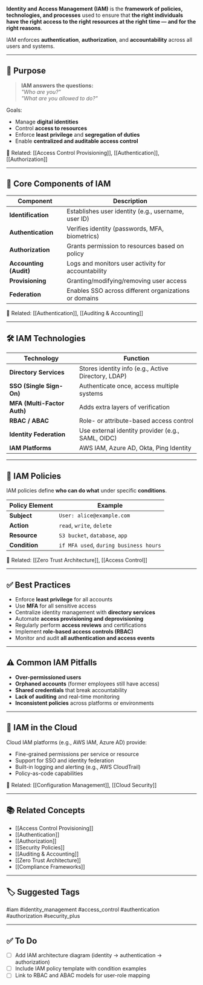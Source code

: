 **Identity and Access Management (IAM)** is the **framework of policies, technologies, and processes** used to ensure that **the right individuals have the right access to the right resources at the right time — and for the right reasons**.

IAM enforces **authentication**, **authorization**, and **accountability** across all users and systems.

---

## 🎯 Purpose

> **IAM answers the questions:**  
> _"Who are you?"_  
> _"What are you allowed to do?"_

Goals:
- Manage **digital identities**
- Control **access to resources**
- Enforce **least privilege** and **segregation of duties**
- Enable **centralized and auditable access control**

📎 Related: [[Access Control Provisioning]], [[Authentication]], [[Authorization]]

---

## 🧱 Core Components of IAM

| Component           | Description                                                  |
|---------------------|--------------------------------------------------------------|
| **Identification**   | Establishes user identity (e.g., username, user ID)          |
| **Authentication**   | Verifies identity (passwords, MFA, biometrics)               |
| **Authorization**    | Grants permission to resources based on policy               |
| **Accounting (Audit)**| Logs and monitors user activity for accountability           |
| **Provisioning**     | Granting/modifying/removing user access                      |
| **Federation**       | Enables SSO across different organizations or domains        |

📎 Related: [[Authentication]], [[Auditing & Accounting]]

---

## 🛠 IAM Technologies

| Technology               | Function                                             |
|--------------------------|------------------------------------------------------|
| **Directory Services**    | Stores identity info (e.g., Active Directory, LDAP) |
| **SSO (Single Sign-On)**  | Authenticate once, access multiple systems          |
| **MFA (Multi-Factor Auth)** | Adds extra layers of verification                 |
| **RBAC / ABAC**           | Role- or attribute-based access control              |
| **Identity Federation**   | Use external identity provider (e.g., SAML, OIDC)   |
| **IAM Platforms**         | AWS IAM, Azure AD, Okta, Ping Identity               |

---

## 🔐 IAM Policies

IAM policies define **who can do what** under specific **conditions**.

| Policy Element    | Example                                   |
|--------------------|--------------------------------------------|
| **Subject**         | `User: alice@example.com`                 |
| **Action**          | `read`, `write`, `delete`                 |
| **Resource**        | `S3 bucket`, `database`, `app`            |
| **Condition**       | `if MFA used`, `during business hours`    |

📎 Related: [[Zero Trust Architecture]], [[Access Control]]

---

## ✅ Best Practices

- Enforce **least privilege** for all accounts
- Use **MFA** for all sensitive access
- Centralize identity management with **directory services**
- Automate **access provisioning and deprovisioning**
- Regularly perform **access reviews** and certifications
- Implement **role-based access controls (RBAC)**
- Monitor and audit **all authentication and access events**

---

## ⚠️ Common IAM Pitfalls

- **Over-permissioned users**
- **Orphaned accounts** (former employees still have access)
- **Shared credentials** that break accountability
- **Lack of auditing** and real-time monitoring
- **Inconsistent policies** across platforms or environments

---

## 🧩 IAM in the Cloud

Cloud IAM platforms (e.g., AWS IAM, Azure AD) provide:
- Fine-grained permissions per service or resource
- Support for SSO and identity federation
- Built-in logging and alerting (e.g., AWS CloudTrail)
- Policy-as-code capabilities

📎 Related: [[Configuration Management]], [[Cloud Security]]

---

## 📚 Related Concepts

- [[Access Control Provisioning]]
- [[Authentication]]
- [[Authorization]]
- [[Security Policies]]
- [[Auditing & Accounting]]
- [[Zero Trust Architecture]]
- [[Compliance Frameworks]]

---

## 🏷 Suggested Tags

#iam #identity_management #access_control #authentication #authorization #security_plus

---

## ✅ To Do

- [ ] Add IAM architecture diagram (identity → authentication → authorization)
- [ ] Include IAM policy template with condition examples
- [ ] Link to RBAC and ABAC models for user-role mapping
